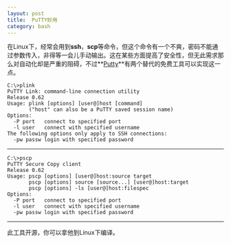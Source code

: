 ```yaml
---
layout: post
title:  PuTTY妙用
category: bash
---
```

         
在Linux下，经常会用到**ssh**，**scp**等命令，但这个命令有一个不爽，密码不能通过参数传入，非得等一会儿手动输出。这在某些方面提高了安全性，但无此需求那么对自动化却是严重的阻碍，不过**[Putty](http://www.chiark.greenend.org.uk/~sgtatham/putty/)**有两个替代的免费工具可以实现这一点。

	C:\>plink
	PuTTY Link: command-line connection utility
	Release 0.62
	Usage: plink [options] [user@]host [command]
		   ("host" can also be a PuTTY saved session name)
	Options:
	  -P port   connect to specified port
	  -l user   connect with specified username
	The following options only apply to SSH connections:
	  -pw passw login with specified password
 
---

	C:\>pscp
	PuTTY Secure Copy client
	Release 0.62
	Usage: pscp [options] [user@]host:source target
		   pscp [options] source [source...] [user@]host:target
		   pscp [options] -ls [user@]host:filespec
	Options:
	  -P port   connect to specified port
	  -l user   connect with specified username
	  -pw passw login with specified password
 
---

此工具开源，你可以拿他到Linux下编译。

